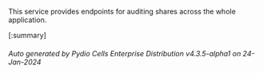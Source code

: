 






This service provides endpoints for auditing shares across the whole application.

[:summary]

###### Auto generated by Pydio Cells Enterprise Distribution v4.3.5-alpha1 on 24-Jan-2024
